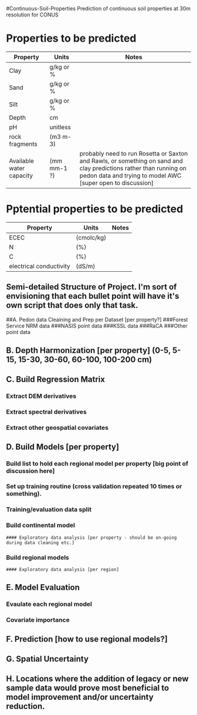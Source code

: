 #Continuous-Soil-Properties
Prediction of continuous soil properties at 30m resolution for CONUS

# Properties to be predicted
Property     | Units         | Notes
------------ | ------------- | -------------
Clay | g/kg or % |
Sand | g/kg or % |
Silt | g/kg or % |
Depth| cm        |
pH | unitless    |
rock fragments   | (m3 m-3)
Available water capacity | (mm mm-1 ?) | probably need to run Rosetta or Saxton and Rawls, or something on sand and clay predictions rather than running on pedon data and trying to model AWC [super open to discussion]

# Pptential properties to be predicted
Property     | Units         | Notes
------------ | ------------- | -------------
ECEC | (cmolc/kg) |
N | (%) |
C | (%) |
electrical conductivity | (dS/m) |


## Semi-detailed Structure of Project. I'm sort of envisioning that each bullet point will have it's own script that does only that task.


##A. Pedon data Cleaining and Prep per Dataset [per property?]
###Forest Service NRM data
###NASIS point data
###KSSL data
###RaCA
###Other point data


## B. Depth Harmonization [per property] (0-5, 5-15, 15-30, 30-60, 60-100, 100-200 cm)

## C. Build Regression Matrix 
### Extract DEM derivatives
### Extract spectral derivatives
### Extract other geospatial covariates

## D. Build Models [per property]
### Build list to hold each regional model per property [big point of discussion here]
### Set up training routine (cross validation repeated 10 times or something). 
### Training/evaluation data split
### Build continental model
    #### Exploratory data analysis [per property - should be on-going during data cleaning etc.]
### Build regional models
    #### Exploratory data analysis [per region]

## E. Model Evaluation
### Evaulate each regional model 
### Covariate importance

## F. Prediction [how to use regional models?]

## G. Spatial Uncertainty

## H. Locations where the addition of legacy or new sample data would prove most beneficial to model improvement and/or uncertainty reduction. 
